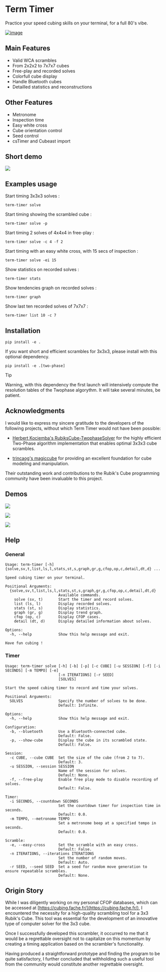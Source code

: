 # Term Timer

Practice your speed cubing skills on your terminal, for a full 80's vibe.

[![image](https://github.com/fantomas42/term-timer/actions/workflows/kwalitee.yml/badge.svg)](https://github.com/fantomas42/term-timer/actions/workflows/kwalitee.yml)

##  Main Features

- Valid WCA scrambles
- From 2x2x2 to 7x7x7 cubes
- Free-play and recorded solves
- Colorfull cube display
- Handle Bluetooth cubes
- Detailled statistics and reconstructions

## Other Features

- Metronome
- Inspection time
- Easy white cross
- Cube orientation control
- Seed control
- csTimer and Cubeast import

## Short demo

![](docs/solve.gif)

## Examples usage

Start timing 3x3x3 solves :

```console
term-timer solve
```

Start timing showing the scrambled cube :

```console
term-timer solve -p
```

Start timing 2 solves of 4x4x4 in free-play :

```console
term-timer solve -c 4 -f 2
```

Start timing with an easy white cross, with 15 secs of inspection :

```console
term-timer solve -ei 15
```

Show statistics on recorded solves :

```console
term-timer stats
```

Show tendencies graph on recorded solves :

```console
term-timer graph
```

Show last ten recorded solves of 7x7x7 :

```console
term-timer list 10 -c 7
```

## Installation

``` console
pip install -e .
```

If you want short and efficient scrambles for 3x3x3, please install with
this optional dependency.

``` console
pip install -e .[two-phase]
```

> [!TIP]
> Warning, with this dependency the first launch will intensively compute
> the  resolution tables of the Twophase algorythm.
> It will take several minutes, be patient.

## Acknowledgments

I would like to express my sincere gratitude to the developers of the
following projects, without which Term Timer would not have been possible:

* [Herbert Kociemba's RubiksCube-TwophaseSolver][1] for the highly efficient
  Two-Phase algorithm implementation that enables optimal 3x3x3 cube
  scrambles.

* [trincaog's magiccube][2] for providing an excellent foundation for cube
  modeling and manipulation.

Their outstanding work and contributions to the Rubik's Cube programming
community have been invaluable to this project.

[1]: https://github.com/hkociemba/RubiksCube-TwophaseSolver
[2]: https://github.com/trincaog/magiccube/

## Demos

![](docs/list.gif)

![](docs/detail.gif)

![](docs/stats.gif)

## Help

### General

```console
Usage: term-timer [-h] {solve,sv,t,list,ls,l,stats,st,s,graph,gr,g,cfop,op,c,detail,dt,d} ...

Speed cubing timer on your terminal.

Positional Arguments:
  {solve,sv,t,list,ls,l,stats,st,s,graph,gr,g,cfop,op,c,detail,dt,d}
                        Available commands.
    solve (sv, t)       Start the timer and record solves.
    list (ls, l)        Display recorded solves.
    stats (st, s)       Display statistics.
    graph (gr, g)       Display trend graph.
    cfop (op, c)        Display CFOP cases.
    detail (dt, d)      Display detailed information about solves.

Options:
  -h, --help            Show this help message and exit.

Have fun cubing !
```

### Timer

```console
Usage: term-timer solve [-h] [-b] [-p] [-c CUBE] [-u SESSION] [-f] [-i SECONDS] [-m TEMPO] [-e]
                        [-n ITERATIONS] [-r SEED]
                        [SOLVES]

Start the speed cubing timer to record and time your solves.

Positional Arguments:
  SOLVES                Specify the number of solves to be done.
                        Default: Infinite.

Options:
  -h, --help            Show this help message and exit.

Configuration:
  -b, --bluetooth       Use a Bluetooth-connected cube.
                        Default: False.
  -p, --show-cube       Display the cube in its scrambled state.
                        Default: False.

Session:
  -c CUBE, --cube CUBE  Set the size of the cube (from 2 to 7).
                        Default: 3.
  -u SESSION, --session SESSION
                        Name of the session for solves.
                        Default: None.
  -f, --free-play       Enable free play mode to disable recording of solves.
                        Default: False.

Timer:
  -i SECONDS, --countdown SECONDS
                        Set the countdown timer for inspection time in seconds.
                        Default: 0.0.
  -m TEMPO, --metronome TEMPO
                        Set a metronome beep at a specified tempo in seconds.
                        Default: 0.0.

Scramble:
  -e, --easy-cross      Set the scramble with an easy cross.
                        Default: False.
  -n ITERATIONS, --iterations ITERATIONS
                        Set the number of random moves.
                        Default: Auto.
  -r SEED, --seed SEED  Set a seed for random move generation to ensure repeatable scrambles.
                        Default: None.
```

## Origin Story

While I was diligently working on my personal CFOP databases, which can be
accessed at [https://cubing.fache.fr/](https://cubing.fache.fr/), I
encountered the necessity for a high-quality scrambling tool for a 3x3
Rubik's Cube. This tool was essential for the development of an innovative
type of computer solver for the 3x3 cube.

Once I successfully developed this scrambler, it occurred to me that it
would be a regrettable oversight not to capitalize on this momentum by
creating a timing application based on the scrambler's functionality.

Having produced a straightforward prototype and finding the program to be
quite satisfactory, I further concluded that withholding such a useful tool
from the community would constitute another regrettable oversight.
